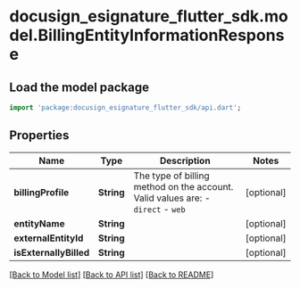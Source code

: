 # docusign_esignature_flutter_sdk.model.BillingEntityInformationResponse

## Load the model package
```dart
import 'package:docusign_esignature_flutter_sdk/api.dart';
```

## Properties
Name | Type | Description | Notes
------------ | ------------- | ------------- | -------------
**billingProfile** | **String** | The type of billing method on the account. Valid values are:   - `direct` - `web` | [optional] 
**entityName** | **String** |  | [optional] 
**externalEntityId** | **String** |  | [optional] 
**isExternallyBilled** | **String** |  | [optional] 

[[Back to Model list]](../README.md#documentation-for-models) [[Back to API list]](../README.md#documentation-for-api-endpoints) [[Back to README]](../README.md)


